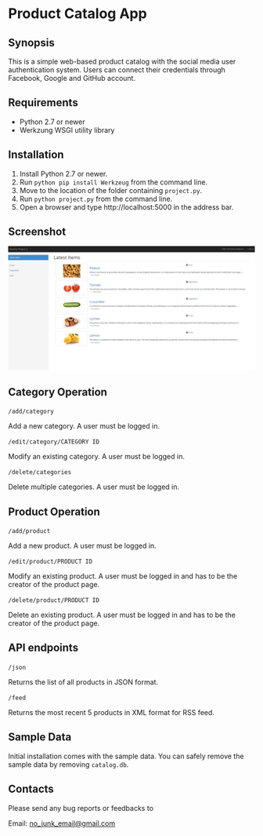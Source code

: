 <h1>Product Catalog App</h1>

## Synopsis

This is a simple web-based product catalog with the social media user authentication system. Users can connect their credentials through Facebook, Google and GitHub account.

## Requirements

- Python 2.7 or newer
- Werkzung WSGI utility library

## Installation

1. Install Python 2.7 or newer.
2. Run `python pip install Werkzeug` from the command line.
3. Move to the location of the folder containing `project.py`.
4. Run `python project.py` from the command line.
5. Open a browser and type http://localhost:5000 in the address bar.

## Screenshot

![Homepage](/screenshot.jpg)

## Category Operation

`/add/category`

Add a new category. A user must be logged in.

`/edit/category/CATEGORY ID`

Modify an existing category. A user must be logged in.

`/delete/categories`

Delete multiple categories. A user must be logged in.

## Product Operation

`/add/product`

Add a new product. A user must be logged in.

`/edit/product/PRODUCT ID`

Modify an existing product. A user must be logged in and has to be the creator of the product page.

`/delete/product/PRODUCT ID`

Delete an existing product. A user must be logged in and has to be the creator of the product page.

## API endpoints

`/json`

Returns the list of all products in JSON format.

`/feed`

Returns the most recent 5 products in XML format for RSS feed.

## Sample Data

Initial installation comes with the sample data. You can safely remove the sample data by removing `catalog.db`.

## Contacts

Please send any bug reports or feedbacks to

Email: no_junk_email@gmail.com
